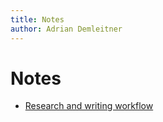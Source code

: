 ```yaml
---
title: Notes
author: Adrian Demleitner
---
```

# Notes
- [Research and writing workflow](notes/research-workflow.md)